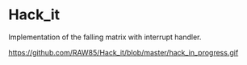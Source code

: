 # Hack_it
Implementation of the falling matrix with interrupt handler.

https://github.com/RAW85/Hack_it/blob/master/hack_in_progress.gif
